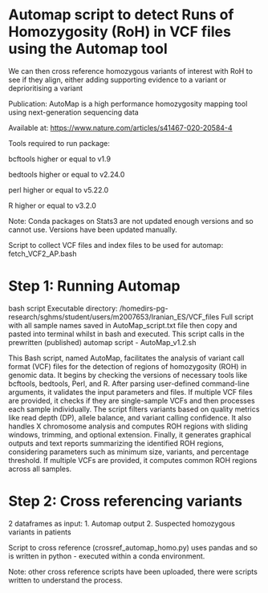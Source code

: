 # Automap script to detect Runs of Homozygosity (RoH) in VCF files using the Automap tool 
We can then cross reference homozygous variants of interest with RoH to see if they align, either adding supporting evidence to a variant or deprioritising a variant


Publication: AutoMap is a high performance homozygosity mapping tool using next-generation sequencing data

Available at: https://www.nature.com/articles/s41467-020-20584-4


Tools required to run package:

bcftools higher or equal to v1.9

bedtools higher or equal to v2.24.0

perl higher or equal to v5.22.0

R higher or equal to v3.2.0


Note: Conda packages on Stats3 are not updated enough versions and so cannot use. Versions have been updated manually.

Script to collect VCF files and index files to be used for automap: fetch_VCF2_AP.bash

# Step 1: Running Automap
bash script
Executable directory: /homedirs-pg-research/sghms/student/users/m2007653/Iranian_ES/VCF_files
Full script with all sample names saved in AutoMap_script.txt file then copy and pasted into terminal whilst in bash and executed.
This script calls in the prewritten (published) automap script - AutoMap_v1.2.sh


This Bash script, named AutoMap, facilitates the analysis of variant call format (VCF) files for the detection of regions of homozygosity (ROH) in genomic data. It begins by checking the versions of necessary tools like bcftools, bedtools, Perl, and R. After parsing user-defined command-line arguments, it validates the input parameters and files. If multiple VCF files are provided, it checks if they are single-sample VCFs and then processes each sample individually. The script filters variants based on quality metrics like read depth (DP), allele balance, and variant calling confidence. It also handles X chromosome analysis and computes ROH regions with sliding windows, trimming, and optional extension. Finally, it generates graphical outputs and text reports summarizing the identified ROH regions, considering parameters such as minimum size, variants, and percentage threshold. If multiple VCFs are provided, it computes common ROH regions across all samples.


# Step 2: Cross referencing variants
2 dataframes as input:
                    1. Automap output
                    2. Suspected homozygous variants in patients 

Script to cross reference (crossref_automap_homo.py) uses pandas and so is written in python - executed within a conda environment.

Note: other cross reference scripts have been uploaded, there were scripts written to understand the process.

